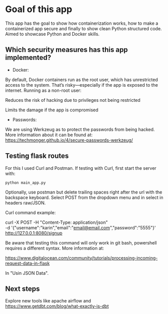 # Goal of this app

This app has the goal to show how containerization works, how to make a containerized app secure and finally to show clean Python structured code. Aimed to showcase Python and Docker skills.

## Which security measures has this app implemented?

- Docker:

By default, Docker containers run as the root user, which has unrestricted access to the system. That’s risky—especially if the app is exposed to the internet. Running as a non-root user:

Reduces the risk of hacking due to privileges not being restricted

Limits the damage if the app is compromised

- Passwords:

We are using Werkzeug as to protect the passwords from being hacked.
More information about it can be found at: https://techmonger.github.io/4/secure-passwords-werkzeug/

## Testing flask routes

For this I used Curl and Postman.
If testing with Curl, first start the server with:

```python main_app.py```

Optionally, use postman but delete trailing spaces right after the url with the backspace keyboard. Select POST from the dropdown menu and in select in headers raw/JSON.

Curl command example:

curl -X POST -H "Content-Type: application/json" \
    -d '{"username":"karin","email":"<email@email.com>","password":"5555"}' \
<http://127.0.0.1:8080/signup>

Be aware that testing this command will only work in git bash, powershell requires a different syntax.
More information at:

<https://www.digitalocean.com/community/tutorials/processing-incoming-request-data-in-flask>

In "Usin JSON Data".

## Next steps

Explore new tools like apache airflow and https://www.getdbt.com/blog/what-exactly-is-dbt
